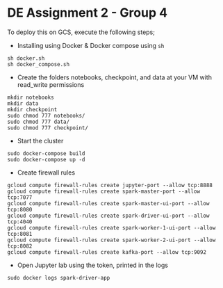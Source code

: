 
# DE Assignment 2 - Group 4

To deploy this on GCS, execute the following steps;
- Installing using Docker & Docker compose using `sh`
```
sh docker.sh
sh docker_compose.sh
```
- Create the folders notebooks, checkpoint, and data at your VM with read_write permissions
```
mkdir notebooks
mkdir data
mkdir checkpoint
sudo chmod 777 notebooks/
sudo chmod 777 data/
sudo chmod 777 checkpoint/
```
- Start the cluster
```
sudo docker-compose build
sudo docker-compose up -d
```
- Create firewall rules
```
gcloud compute firewall-rules create jupyter-port --allow tcp:8888
gcloud compute firewall-rules create spark-master-port --allow tcp:7077
gcloud compute firewall-rules create spark-master-ui-port --allow tcp:8080
gcloud compute firewall-rules create spark-driver-ui-port --allow tcp:4040
gcloud compute firewall-rules create spark-worker-1-ui-port --allow tcp:8081
gcloud compute firewall-rules create spark-worker-2-ui-port --allow tcp:8082
gcloud compute firewall-rules create kafka-port --allow tcp:9092
```
- Open Jupyter lab using the token, printed in the logs
```
sudo docker logs spark-driver-app
```